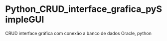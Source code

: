 # Python_CRUD_interface_grafica_pySimpleGUI

CRUD interface gráfica com conexão a banco de dados Oracle, python

